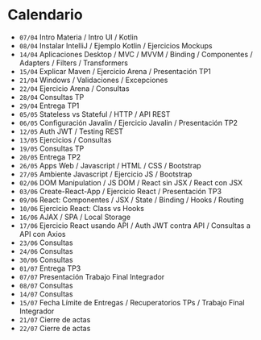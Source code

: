# Calendario

- `07/04` Intro Materia / Intro UI / Kotlin
- `08/04` Instalar IntelliJ / Ejemplo Kotlin / Ejercicios Mockups
- `14/04` Aplicaciones Desktop / MVC / MVVM / Binding / Componentes / Adapters / Filters / Transformers
- `15/04` Explicar Maven / Ejercicio Arena / Presentación TP1
- `21/04` Windows / Validaciones / Excepciones
- `22/04` Ejercicio Arena / Consultas
- `28/04` Consultas TP
- `29/04` Entrega TP1
- `05/05` Stateless vs Stateful / HTTP / API REST
- `06/05` Configuración Javalin / Ejercicio Javalin / Presentación TP2
- `12/05` Auth JWT / Testing REST
- `13/05` Ejercicios / Consultas
- `19/05` Consultas TP
- `20/05` Entrega TP2
- `26/05` Apps Web / Javascript / HTML / CSS / Bootstrap
- `27/05` Ambiente Javascript / Ejercicio JS / Bootstrap
- `02/06` DOM Manipulation / JS DOM / React sin JSX / React con JSX
- `03/06` Create-React-App / Ejercicio React / Presentación TP3
- `09/06` React: Componentes / JSX / State / Binding / Hooks / Routing
- `10/06` Ejercicio React: Class vs Hooks
- `16/06` AJAX / SPA / Local Storage
- `17/06` Ejercicio React usando API / Auth JWT contra API / Consultas a API con Axios
- `23/06` Consultas
- `24/06` Consultas
- `30/06` Consultas
- `01/07` Entrega TP3
- `07/07` Presentación Trabajo Final Integrador
- `08/07` Consultas
- `14/07` Consultas
- `15/07` Fecha Límite de Entregas / Recuperatorios TPs / Trabajo Final Integrador
- `21/07` Cierre de actas
- `22/07` Cierre de actas
